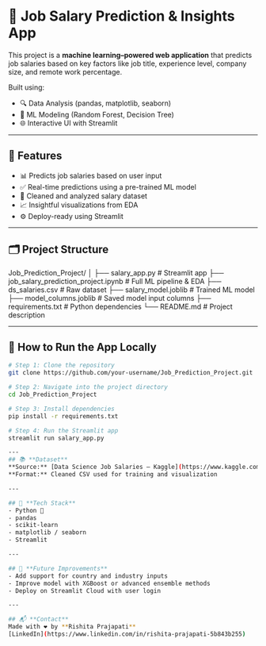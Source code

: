 # 💼 Job Salary Prediction & Insights App

This project is a **machine learning–powered web application** that predicts job salaries based on key factors like job title, experience level, company size, and remote work percentage.

Built using:
- 🔍 Data Analysis (pandas, matplotlib, seaborn)
- 🧠 ML Modeling (Random Forest, Decision Tree)
- 🌐 Interactive UI with Streamlit

---

## 🔧 Features

- 📊 Predicts job salaries based on user input
- ✅ Real-time predictions using a pre-trained ML model
- 🧼 Cleaned and analyzed salary dataset
- 📈 Insightful visualizations from EDA
- ⚙️ Deploy-ready using Streamlit

---

## 🗂️ Project Structure

Job_Prediction_Project/
│
├── salary_app.py             # Streamlit app
├── job_salary_prediction_project.ipynb  # Full ML pipeline & EDA
├── ds_salaries.csv           # Raw dataset
├── salary_model.joblib       # Trained ML model
├── model_columns.joblib      # Saved model input columns
├── requirements.txt          # Python dependencies
└── README.md                 # Project description

---

## 🚀 How to Run the App Locally

```bash
# Step 1: Clone the repository
git clone https://github.com/your-username/Job_Prediction_Project.git

# Step 2: Navigate into the project directory
cd Job_Prediction_Project

# Step 3: Install dependencies
pip install -r requirements.txt

# Step 4: Run the Streamlit app
streamlit run salary_app.py

---
## 📚 **Dataset**  
**Source:** [Data Science Job Salaries – Kaggle](https://www.kaggle.com/datasets/ruchi798/data-science-job-salaries)  
**Format:** Cleaned CSV used for training and visualization  

---

## 📌 **Tech Stack**  
- Python 🐍  
- pandas  
- scikit-learn  
- matplotlib / seaborn  
- Streamlit  

---

## 🌟 **Future Improvements**  
- Add support for country and industry inputs  
- Improve model with XGBoost or advanced ensemble methods  
- Deploy on Streamlit Cloud with user login  

---

## 📬 **Contact**  
Made with ❤️ by **Rishita Prajapati**  
[LinkedIn](https://www.linkedin.com/in/rishita-prajapati-5b843b255)



